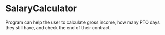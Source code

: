 # SalaryCalculator
Program can help the user to calculate gross income, how many PTO days they still have, and check the end of their contract. 
